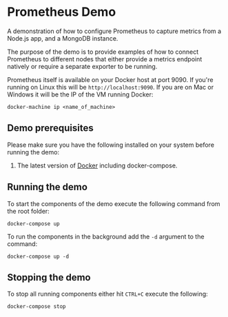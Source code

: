 # Prometheus Demo

A demonstration of how to configure Prometheus to capture metrics from a Node.js
app, and a MongoDB instance.

The purpose of the demo is to provide examples of how to connect Prometheus to
different nodes that either provide a metrics endpoint natively or require a
separate exporter to be running.

Prometheus itself is available on your Docker host at port 9090. If you're
running on Linux this will be `http://localhost:9090`. If you are on Mac or
Windows it will be the IP of the VM running Docker:

```
docker-machine ip <name_of_machine>
```

## Demo prerequisites

Please make sure you have the following installed on your system before running
the demo:

1. The latest version of [Docker](http://docs.docker.com/mac/started/)
including docker-compose.

## Running the demo

To start the components of the demo execute the following command from the root
folder:

```
docker-compose up
```

To run the components in the background add the `-d` argument to the command:

```
docker-compose up -d
```

## Stopping the demo

To stop all running components either hit `CTRL+C` execute the
following:

```
docker-compose stop
```
